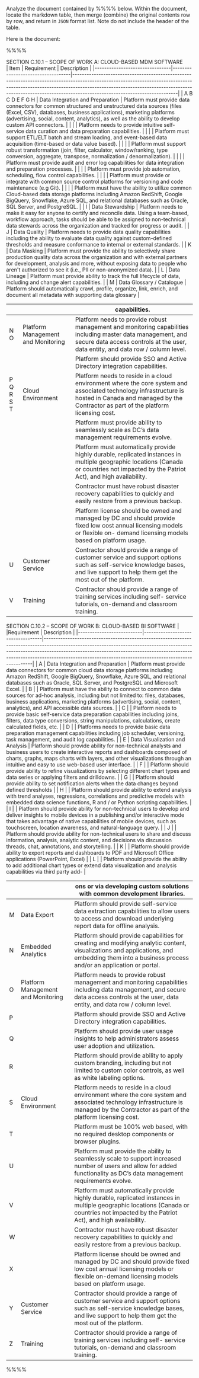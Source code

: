 Analyze the document contained by %%%% below. Within the document, locate the markdown table, then merge (combine) the original contents row by row, and return in `JSON` format list. Note do not include the header of the table. 

Here is the document:

%%%%

SECTION C.10.1 – SCOPE OF WORK A: CLOUD-BASED MDM SOFTWARE  
| Item     | Requirement                          | Description                                                                                                                                                                                                                                                                             |
|--------------------------------|-----------------------------------|--------------------------------------------------------------------------------------------------------------------------------------------------------------------------------------------------------------------------------------------------------------------------------------|
| A  B  C  D  E  F  G  H         | Data Integration and  Preparation | Platform must provide data connectors for common structured and  unstructured data sources (files (Excel, CSV), databases, business  applications),  marketing  platforms  (advertising,  social,  content,  analytics), as well as the ability to develop custom API connectors.    |
|                                |                                   | Platform  needs  to  provide  intuitive  self-service  data  curation  and  data preparation capabilities.                                                                                                                                                                           |
|                                |                                   | Platform  must  support  ETL/ELT  batch  and  stream  loading,  and  event-based data acquisition (time-based or data value based).                                                                                                                                                  |
|                                |                                   | Platform must support robust transformation (join, filter, calculator,  window/ranking,  type  conversion,  aggregate,  transpose,  normalization / denormalization).                                                                                                                |
|                                |                                   | Platform  must  provide  audit  and  error  log  capabilities  for  data  integration and preparation processes.                                                                                                                                                                     |
|                                |                                   | Platform  must  provide  job  automation,  scheduling,  flow  control  capabilities.                                                                                                                                                                                                 |
|                                |                                   | Platform  must  provide  or  integrate  with  common  source  control  platforms for versioning and code maintenance (e.g Git).                                                                                                                                                      |
|                                |                                   | Platform must have the ability to utilize common Cloud-based data  storage  platforms  including  Amazon  RedShift,  Google  BigQuery,  Snowflake,  Azure  SQL,  and  relational  databases  such  as  Oracle,  SQL Server, and PostgreSQL.                                          |
| I                              | Data Stewardship                  | Platform needs to make it easy for anyone to certify and reconcile  data. Using a team-based, workflow approach, tasks should be able  to  be  assigned  to  non-technical  data  stewards  across  the  organization and tracked for progress or audit.                             |
| J                              | Data Quality                      | Platform  needs  to  provide  data  quality  capabilities  including  the  ability  to  evaluate  data  quality  against  custom-defined  thresholds  and measure conformance to internal or external standards.                                                                     |
| K                              | Data Masking                      | Platform  must  provide  the  ability  to  selectively  share  production  quality data across the organization and with external partners for  development, analysis and more, without exposing data to people  who aren't authorized to see it (i.e., PII or non-anonymized data). |
| L                              | Data Lineage                      | Platform  must  provide  ability  to  track  the  full  lifecycle  of  data,  including and change alert capabilities.                                                                                                                                                               |
| M                              | Data Glossary / Catalogue         | Platform  should  automatically  crawl,  profile,  organize,  link,  enrich,  and  document  all  metadata  with  supporting  data  glossary                                                                                                                                         |
 
 
 
| &#xfeff;      | &#xfeff;                            | capabilities.                                                                                                                                                                                                                          |
|---------------|-------------------------------------|----------------------------------------------------------------------------------------------------------------------------------------------------------------------------------------------------------------------------------------|
| N  O          | Platform Management and  Monitoring | Platform  needs  to  provide  robust  management  and  monitoring  capabilities  including  master  data  management,  and  secure  data  access controls at the user, data entity, and data row / column level.                       |
|               |                                     | Platform  should  provide  SSO  and  Active  Directory  integration  capabilities.                                                                                                                                                     |
| P  Q  R  S  T | Cloud Environment                   | Platform  needs  to  reside  in  a  cloud  environment  where  the  core  system  and  associated  technology  infrastructure  is  hosted  in  Canada  and  managed  by  the  Contractor  as  part  of  the  platform  licensing cost. |
|               |                                     | Platform  must  provide  ability  to  seamlessly  scale  as  DC’s  data  management requirements evolve.                                                                                                                               |
|               |                                     | Platform  must  automatically  provide  highly  durable,  replicated  instances in multiple geographic locations (Canada or countries not  impacted by the Patriot Act), and high availability.                                        |
|               |                                     | Contractor must have robust disaster recovery capabilities to quickly  and easily restore from a previous backup.                                                                                                                      |
|               |                                     | Platform license should be owned and managed by DC and should  provide  fixed  low  cost  annual  licensing  models  or  flexible  on- demand licensing models based on platform usage.                                                |
| U             | Customer Service                    | Contractor should provide a range of customer service and support  options such as self-service knowledge bases, and live support to  help them get the most out of the platform.                                                      |
| V             | Training                            | Contractor should provide a range of training services including self- service tutorials, on-demand and classroom training.                                                                                                            |
 
 
 
SECTION C.10.2 – SCOPE OF WORK B: CLOUD-BASED BI SOFTWARE 
|    |Requirement                          | Description                                                                                                                                                                                                                                                                                                          |
|---------------------------|-----------------------------------|-------------------------------------------------------------------------------------------------------------------------------------------------------------------------------------------------------------------------------------------------------------------------------------------------------------------|
| A                         | Data Integration and  Preparation | Platform must provide data connectors for common cloud data storage  platforms  including  Amazon  RedShift,  Google  BigQuery,  Snowflake,  Azure SQL, and relational databases such as Oracle, SQL Server, and  PostgreSQL and Microsoft Excel.                                                                 |
| B                         |                                   | Platform must have the ability to connect to common data sources for  ad-hoc analysis, including but not limited to: files, databases, business  applications,  marketing  platforms  (advertising,  social,  content,  analytics), and API accessible data sources.                                              |
| C                         |                                   | Platform  needs  to  provide  basic  self-service  data  preparation  capabilities  including  joins,  filters,  data  type  conversions,  string  manipulations, calculations, create calculated fields, etc.                                                                                                    |
| D                         |                                   | Platforms  needs  to  provide  basic  data  preparation  management  capabilities including job scheduler, versioning, task management, and  audit log capabilities.                                                                                                                                              |
| E                         | Data Visualization and  Analysis  | Platform should provide ability for non-technical analysts and business  users  to  create  interactive  reports  and  dashboards  composed  of  charts,  graphs,  maps  charts  with  layers,  and  other  visualizations  through an intuitive and easy to use web-based user interface.                        |
| F                         |                                   | Platform  should  provide  ability  to  refine  visualizations  by  selecting  different chart types and data series or applying filters and drilldowns.                                                                                                                                                          |
| G                         |                                   | Platform should provide ability to set notification alerts when the data  changes beyond defined thresholds                                                                                                                                                                                                       |
| H                         |                                   | Platform should provide ability to extend analysis with trend analyses,  regressions, correlations and predictive models with embedded data  science functions, R and / or Python scripting capabilities.                                                                                                         |
| I                         |                                   | Platform should provide ability for non-technical users to develop and  deliver  insights  to  mobile  devices  in  a  publishing  and/or  interactive  mode  that  takes  advantage  of  native  capabilities  of  mobile  devices,  such  as  touchscreen,  location  awareness,  and  natural-language  query. |
| J                         |                                   | Platform  should  provide  ability  for  non-technical  users  to  share  and  discuss  information,  analysis,  analytic  content,  and  decisions  via  discussion threads, chat, annotations, and storytelling.                                                                                                |
| K                         |                                   | Platform  should  provide  ability  to  export  reports  and  dashboards  to  PDF and Microsoft Office applications (PowerPoint, Excel)                                                                                                                                                                           |
| L                         |                                   | Platform  should  provide  the  ability  to  add  additional  chart  types  or  extend data visualization and analysis capabilities via third party add-                                                                                                                                                          |
 
 
 
| &#xfeff;   | &#xfeff;                            | ons  or  via  developing  custom  solutions  with  common  development libraries.                                                                                                                         |
|------------|-------------------------------------|-----------------------------------------------------------------------------------------------------------------------------------------------------------------------------------------------------------|
| M          | Data Export                         | Platform  should  provide  self-service  data  extraction  capabilities  to  allow users to access and download underlying report data for offline  analysis.                                             |
| N          | Embedded Analytics                  | Platform should provide capabilities for creating and modifying analytic  content,  visualizations  and  applications,  and  embedding  them  into  a  business process and/or an application or portal.  |
| O          | Platform Management  and Monitoring | Platform  needs  to  provide  robust  management  and  monitoring  capabilities  including  data  management,  and  secure  data  access  controls at the user, data entity, and data row / column level. |
| P          |                                     | Platform  should  provide  SSO  and  Active  Directory  integration  capabilities.                                                                                                                        |
| Q          |                                     | Platform  should  provide  user  usage  insights  to  help  administrators  assess user adoption and utilization.                                                                                         |
| R          |                                     | Platform should provide ability to apply custom branding, including but  not limited to custom color controls, as well as white labeling options.                                                         |
| S          | Cloud Environment                   | Platform needs to reside in a cloud environment where the core system  and associated technology infrastructure is managed by the Contractor  as part of the platform licensing cost.                     |
| T          |                                     | Platform  must  be  100%  web  based,  with  no  required  desktop  components or browser plugins.                                                                                                        |
| U          |                                     | Platform  must  provide  the  ability  to  seamlessly  scale  to  support  increased number of users and allow for added functionality as DC’s  data management requirements evolve.                      |
| V          |                                     | Platform  must  automatically  provide  highly  durable,  replicated  instances  in  multiple  geographic  locations  (Canada  or  countries  not  impacted by the Patriot Act), and high availability.   |
| W          |                                     | Contractor must have robust disaster recovery capabilities to quickly  and easily restore from a previous backup.                                                                                         |
| X          |                                     | Platform  license  should  be  owned  and  managed  by  DC  and  should  provide fixed low cost annual licensing models or flexible on-demand  licensing models based on platform usage.                  |
| Y          | Customer Service                    | Contractor  should  provide  a  range  of  customer  service  and  support  options such as self-service knowledge bases, and live support to help  them get the most out of the platform.                |
| Z          | Training                            | Contractor should provide a range of training services including self- service tutorials, on-demand and classroom training.                                                                               |

%%%%
